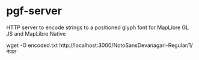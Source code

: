 # pgf-server
HTTP server to encode strings to a positioned glyph font for MapLibre GL JS and MapLibre Native

wget -O encoded.txt http://localhost:3000/NotoSansDevanagari-Regular/1/नेपाल